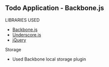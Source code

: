 ## Todo Application - Backbone.js

LIBRARIES USED

 * [Backbone.js](http://backbonejs.org/)
 * [Underscore.js](http://underscorejs.org/)
 * [jQuery](https://code.jquery.com/)

Storage
* Used Backbone local storage plugin
